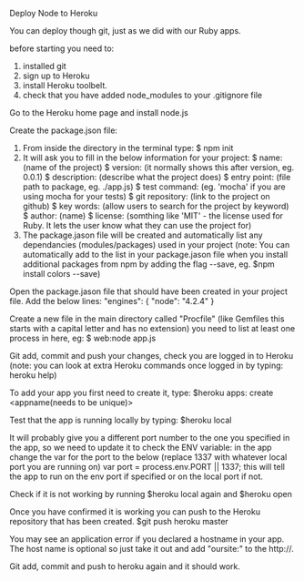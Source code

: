 
Deploy Node to Heroku

You can deploy though git, just as we did with our Ruby apps.

before starting you need to:
  1. installed git
  2. sign up to Heroku
  3. install Heroku toolbelt.
  4. check that you have added node_modules to your .gitignore file 

Go to the Heroku home page and install node.js

Create the package.json file:
  1. From inside the directory in the terminal type:
      $ npm init
  2. It will ask you to fill in the below information for your project:
      $ name: (name of the project)
      $ version: (it normally shows this after version, eg. 0.0.1)
      $ description: (describe what the project does)
      $ entry point: (file path to package, eg. ./app.js)
      $ test command: (eg. 'mocha' if you are using mocha for your tests)
      $ git repository: (link to the project on github)
      $ key words: (allow users to search for the project by keyword)
      $ author: (name)
      $ license: (somthing like 'MIT' - the license used for Ruby. It lets the user know what they can use the project for)
  3. The package.jason file will be created and automatically list any dependancies (modules/packages) used in your project
    (note: You can automatically add to the list in your package.jason file when you install additional packages from npm by
     adding the flag --save, eg. $npm install colors --save)

Open the package.jason file that should have been created in your project file. Add the below lines:
    "engines": {
      "node": "4.2.4"
    }

Create a new file in the main directory called "Procfile" (like Gemfiles this starts with a capital letter and has no extension)
you need to list at least one process in here, eg: $ web:node app.js

Git add, commit and push your changes, check you are logged in to Heroku (note: you can look at extra Heroku commands once logged in by typing: heroku help)

To add your app you first need to create it, type:
  $heroku apps: create <appname(needs to be unique)>

Test that the app is running locally by typing:
  $heroku local

It will probably give you a different port number to the one you specified in the app, so we need to update it to check the ENV variable:
in the app change the var for the port to the below (replace 1337 with whatever local port you are running on)
    var port = process.env.PORT || 1337;
this will tell the app to run on the env port if specified or on the local port if not.

Check if it is not working by running $heroku local again and $heroku open

Once you have confirmed it is working you can push to the Heroku repository that has been created.
  $git push heroku master

You may see an application error if you declared a hostname in your app. The host name is optional so just take it out and add "oursite:" to the http://.

Git add, commit and push to heroku again and it should work.

